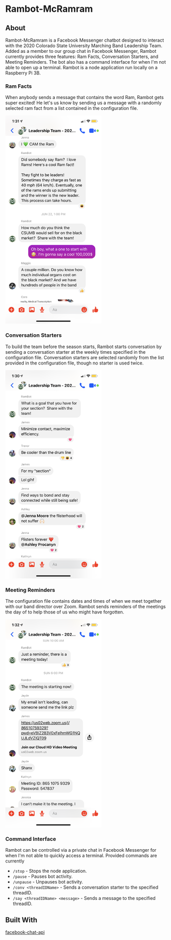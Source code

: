 # Rambot-McRamram

## About 

Rambot-McRamram is a Facebook Messenger chatbot designed to interact with the 2020 Colorado State University Marching Band Leadership Team.  Added as a member to our group chat in Facebook Messenger, Rambot currently provides three features:  Ram Facts, Conversation Starters, and Meeting Reminders.  The bot also has a command interface for when I'm not able to open up a terminal.  Rambot is a node application run locally on a Raspberry Pi 3B.

### Ram Facts

When anybody sends a message that contains the word Ram, Rambot gets super excited!  He let's us know by sending us a message with a randomly selected ram fact from a list contained in the configuration file.

![Ram Facts](/images/RamFacts.PNG)

### Conversation Starters

To build the team before the season starts, Rambot starts conversation by sending a conversation starter at the weekly times specified in the configuration file.  Conversation starters are selected randomly from the list provided in the configuration file, though no starter is used twice.

![Conversation Starter](/images/ConversationStarter.PNG)

### Meeting Reminders

The configuration file contains dates and times of when we meet together with our band director over Zoom.  Rambot sends reminders of the meetings the day of to help those of us who might have forgotten.

![Meeting Reminders](/images/MeetingReminder.PNG)

### Command Interface

Rambot can be controlled via a private chat in Facebook Messenger for when I'm not able to quickly access a terminal.  Provided commands are currently
* `/stop` - Stops the node application.
* `/pause` - Pauses bot activity.
* `/unpause` - Unpauses bot activity.
* `/conv <threadIDName>` - Sends a conversation starter to the specified threadID.
* `/say <threadIDName> <message>` - Sends a message to the specified threadID.

## Built With
[facebook-chat-api](https://github.com/Schmavery/facebook-chat-api)
